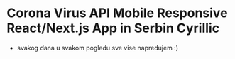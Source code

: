# Corona Virus API Mobile Responsive React/Next.js App in Serbin Cyrillic

- svakog dana u svakom pogledu sve vise napredujem :)
